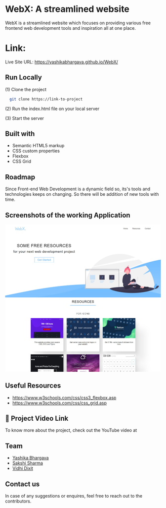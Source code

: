 
# WebX: A streamlined website

WebX is a streamlined website which focuses on providing various free frontend web development tools and inspiration all at one place.

# Link:
Live Site URL: https://yashikabhargava.github.io/WebX/

## Run Locally

(1) Clone the project


```bash
  git clone https://link-to-project
```

(2) Run the index.html file on your local server


(3) Start the server

  
## Built with

- Semantic HTML5 markup
- CSS custom properties
- Flexbox
- CSS Grid


## Roadmap

Since Front-end Web Development is a dynamic field so, its's tools and technologies keeps on changing. So there will be addition of new tools with time.
  
## Screenshots of the working Application

<img src="img\Screenshot1.jpg"> 
<img src="img\Screenshot2.jpg">

 
## Useful Resources

 - https://www.w3schools.com/css/css3_flexbox.asp
 - https://www.w3schools.com/css/css_grid.asp


## 🔗 Project Video Link

To know more about the project, check out the YouTube video at

## Team

- [Yashika Bhargava](https://github.com/yashikabhargava)
- [Sakshi Sharma](https://github.com/SakshiSharma2002)
- [Vidhi Dixit](https://github.com/VidhiDixit2000)

  
## Contact us

In case of any suggestions or enquires, feel free to reach out to the contributors.

  
